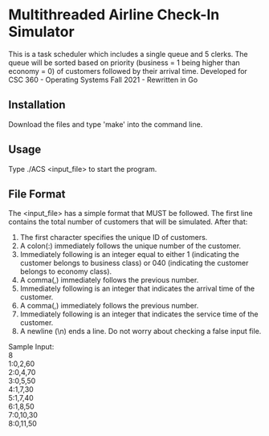 # Multithreaded Airline Check-In Simulator

This is a task scheduler which includes a single queue and 5 clerks. The queue will be sorted based on priority (business = 1 being higher than economy = 0) of customers followed by their arrival time. 
Developed for CSC 360 - Operating Systems Fall 2021 - Rewritten in Go

## Installation

Download the files and type 'make' into the command line.

## Usage

Type ./ACS <input_file> to start the program.

## File Format

The <input_file> has a simple format that MUST be followed. The first line contains the total number of customers that will be simulated. After that:
1. The first character specifies the unique ID of customers.
2. A colon(:) immediately follows the unique number of the customer.
3. Immediately following is an integer equal to either 1 (indicating the customer belongs to business class) or 040
(indicating the customer belongs to economy class).
4. A comma(,) immediately follows the previous number.
5. Immediately following is an integer that indicates the arrival time of the customer.
6. A comma(,) immediately follows the previous number.
7. Immediately following is an integer that indicates the service time of the customer.
8. A newline (\n) ends a line.
Do not worry about checking a false input file.

Sample Input:<br/>
8<br/>
1:0,2,60<br/>
2:0,4,70<br/>
3:0,5,50<br/>
4:1,7,30<br/>
5:1,7,40<br/>
6:1,8,50<br/>
7:0,10,30<br/>
8:0,11,50<br/>
